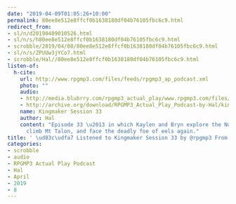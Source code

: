 ```yaml
---
date: "2019-04-09T01:05:26+10:00"
permalink: 80ee8e512e8ffcf0b1638180df04b76105fbc6c9.html
redirect_from:
- sl/n/d20190409010526.html
- sl/n/s/h80ee8e512e8ffcf0b1638180df04b76105fbc6c9.html
- scrobble/2019/04/08/80ee8e512e8ffcf0b1638180df04b76105fbc6c9.html
- sl/n/s/ZPUUw3jYCo7.html
- scrobble/Hal//80ee8e512e8ffcf0b1638180df04b76105fbc6c9.html
listen-of:
  h-cite:
    url: http://www.rpgmp3.com/files/feeds/rpgmp3_ap_podcast.xml
    photo: ""
    audio:
    - http://media.blubrry.com/rpgmp3_actual_play/www.rpgmp3.com/files/game_recordings/Sugar_Fuelled_Gamers/kingmaker_session_33.mp3
    - http://archive.org/download/RPGMP3_Actual_Play_Podcast-by-Hal/kingmaker_session_33.mp3
    name: Kingmaker Session 33
    author: Hal
    content: "Episode 33 \u2013 in which Kaylen and Bryn explore the Nomen Heights,
      climb Mt Talon, and face the deadly foe of eels again."
title: ' \ud83c\udfa7 Listened to Kingmaker Session 33 by @rpgmp3 From #RPGMP3ActualPlayPodcast'
categories:
- scrobble
- audio
- RPGMP3 Actual Play Podcast
- Hal
- April
- 2019
- 8
---
```

